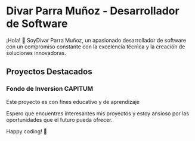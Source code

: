 # Divar Parra Muñoz - Desarrollador de Software

¡Hola! 👋 SoyDivar Parra Muñoz, un apasionado desarrollador de software con un compromiso constante con la excelencia técnica y la creación de soluciones innovadoras.

## Proyectos Destacados

### Fondo de Inversion CAPITUM
Este proyecto es con fines educativo y de aprendizaje

Espero que encuentres interesantes mis proyectos y estoy ansioso por las oportunidades que el futuro pueda ofrecer.

Happy coding! 🚀
